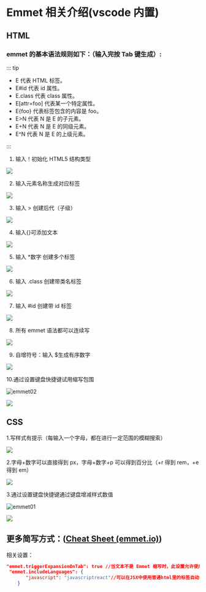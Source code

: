 # Emmet 相关介绍(vscode 内置)

## HTML

### emmet 的基本语法规则如下：（输入完按 Tab 键生成）:

::: tip

- E 代表 HTML 标签。
- E#id 代表 id 属性。
- E.class 代表 class 属性。
- E[attr=foo] 代表某一个特定属性。
- E{foo} 代表标签包含的内容是 foo。
- E>N 代表 N 是 E 的子元素。
- E+N 代表 N 是 E 的同级元素。
- E^N 代表 N 是 E 的上级元素。

:::

1.  输入！初始化 HTML5 结构类型

![](/images/emmet1.gif)

2. 输入元素名称生成对应标签

![](/images/emmet2.gif)

3. 输入 > 创建后代（子级）

![](/images/emmet3.gif)

4.  输入{}可添加文本

![](/images/emmet4.gif)

5.  输入 \*数字 创建多个标签

![](/images/emmet5.gif)

6.  输入 .class 创建带类名标签

![](/images/emmet6.gif)

7.  输入 #id 创建带 id 标签

![](/images/emmet7.gif)

8.  所有 emmet 语法都可以连续写

![](/images/emmet8.gif)

9. 自增符号：输入 $生成有序数字

![](/images/emmet9.gif)

10.通过设置键盘快捷键试用缩写包围

![emmet02](/images/emmet02.png)

![](/images/emmet12.gif)

## CSS

1.写样式有提示（每输入一个字母，都在进行一定范围的模糊搜索）

![](/images/emmet10.gif)

2.字母+数字可以直接得到 px，字母+数字+p 可以得到百分比（+r 得到 rem，+e 得到 em）

![](/images/emmet11.gif)

3.通过设置键盘快捷键通过键盘增减样式数值

![emmet01](/images/emmet01.png)

![](/images/emmet13.gif)

## 更多简写方式：([Cheat Sheet (emmet.io)](https://docs.emmet.io/cheat-sheet/))

相关设置：

```json
"emmet.triggerExpansionOnTab": true //当文本不是 Emmet 缩写时，此设置允许使用 Tab 键进行缩进。
 "emmet.includeLanguages": {
       "javascript": "javascriptreact"//可以在JSX中使用普通html里的标签自动补全功能
    }
```
